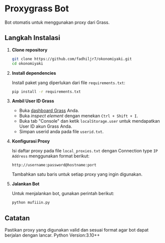 # Proxygrass Bot
Bot otomatis untuk menggunakan proxy dari Grass.

## Langkah Instalasi
1. **Clone repository**
   ```bash
   git clone https://github.com/fadhiljr7/okonomiyaki.git
   cd okonomiyaki
   ```

2. **Install dependencies**

   Install paket yang diperlukan dari file `requirements.txt`:
   ```bash
   pip install -r requirements.txt
   ```

4. **Ambil User ID Grass**
   - Buka [dashboard Grass](https://www.grass.com) Anda.
   - Buka *inspect element* dengan menekan `Ctrl + Shift + I`.
   - Buka tab "Console" dan ketik `localStorage.user` untuk mendapatkan User ID akun Grass Anda.
   - Simpan userid anda pada file `userid.txt`.

5. **Konfigurasi Proxy**

   Isi daftar proxy pada file `local_proxies.txt` dengan Connection type `IP Address` menggunakan format berikut:
   ```
   http://username:password@hostname:port
   ```
   Tambahkan satu baris untuk setiap proxy yang ingin digunakan.

7. **Jalankan Bot**

   Untuk menjalankan bot, gunakan perintah berikut:
   ```bash
   python mufiiin.py
   ```

## Catatan
Pastikan proxy yang digunakan valid dan sesuai format agar bot dapat berjalan dengan lancar.
Python Version:3.10++
